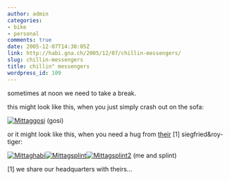 ```yaml
---
author: admin
categories:
- bike
- personal
comments: true
date: 2005-12-07T14:30:05Z
link: http://habi.gna.ch/2005/12/07/chillin-messengers/
slug: chillin-messengers
title: chillin" messengers
wordpress_id: 109
---
```


sometimes at noon we need to take a break.
  
this might look like this, when you just simply crash out on the sofa:
  
[![Mittaggosi](http://habi.gna.ch/blog/images/mittaggosi-tm.jpg)](http://habi.gna.ch/blog/images/mittaggosi.jpg) (gosi)



or it might look like this, when you need a hug from [their](http://www.fluegzueg.ch/index.php) [1] siegfried&roy-tiger:



[![Mittaghabi](http://habi.gna.ch/blog/images/mittaghabi-tm.jpg)](http://habi.gna.ch/blog/images/mittaghabi.jpg)[![Mittagsplint](http://habi.gna.ch/blog/images/mittagsplint-tm.jpg)](http://habi.gna.ch/blog/images/mittagsplint.jpg)[![Mittagsplint2](http://habi.gna.ch/blog/images/mittagsplint2-tm.jpg)](http://habi.gna.ch/blog/images/mittagsplint2.jpg) (me and splint)



[1] we share our headquarters with theirs...

